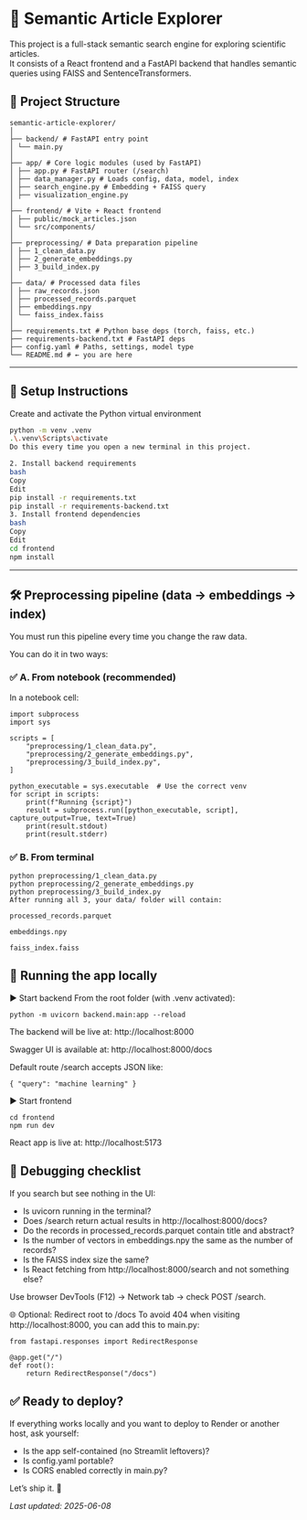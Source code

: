 # 🧠 Semantic Article Explorer

This project is a full-stack semantic search engine for exploring scientific articles.  
It consists of a React frontend and a FastAPI backend that handles semantic queries using FAISS and SentenceTransformers.


## 📁 Project Structure
```
semantic-article-explorer/
│
├── backend/ # FastAPI entry point
│ └── main.py
│
├── app/ # Core logic modules (used by FastAPI)
│ ├── app.py # FastAPI router (/search)
│ ├── data_manager.py # Loads config, data, model, index
│ ├── search_engine.py # Embedding + FAISS query
│ ├── visualization_engine.py
│
├── frontend/ # Vite + React frontend
│ ├── public/mock_articles.json
│ └── src/components/
│
├── preprocessing/ # Data preparation pipeline
│ ├── 1_clean_data.py
│ ├── 2_generate_embeddings.py
│ ├── 3_build_index.py
│
├── data/ # Processed data files
│ ├── raw_records.json
│ ├── processed_records.parquet
│ ├── embeddings.npy
│ └── faiss_index.faiss
│
├── requirements.txt # Python base deps (torch, faiss, etc.)
├── requirements-backend.txt # FastAPI deps
├── config.yaml # Paths, settings, model type
└── README.md # ← you are here
```

---

## 🔧 Setup Instructions

Create and activate the Python virtual environment

```bash
python -m venv .venv
.\.venv\Scripts\activate
Do this every time you open a new terminal in this project.

2. Install backend requirements
bash
Copy
Edit
pip install -r requirements.txt
pip install -r requirements-backend.txt
3. Install frontend dependencies
bash
Copy
Edit
cd frontend
npm install
```

---

## 🛠 Preprocessing pipeline (data → embeddings → index)
You must run this pipeline every time you change the raw data.

You can do it in two ways:

### ✅ A. From notebook (recommended)
In a notebook cell:


```
import subprocess
import sys

scripts = [
    "preprocessing/1_clean_data.py",
    "preprocessing/2_generate_embeddings.py",
    "preprocessing/3_build_index.py",
]

python_executable = sys.executable  # Use the correct venv
for script in scripts:
    print(f"Running {script}")
    result = subprocess.run([python_executable, script], capture_output=True, text=True)
    print(result.stdout)
    print(result.stderr)

```

### ✅ B. From terminal

```
python preprocessing/1_clean_data.py
python preprocessing/2_generate_embeddings.py
python preprocessing/3_build_index.py
After running all 3, your data/ folder will contain:

processed_records.parquet

embeddings.npy

faiss_index.faiss
```

## 🚀 Running the app locally
▶ Start backend
From the root folder (with .venv activated):

```
python -m uvicorn backend.main:app --reload
```
The backend will be live at: http://localhost:8000

Swagger UI is available at: http://localhost:8000/docs

Default route /search accepts JSON like:
```
{ "query": "machine learning" }
```
▶ Start frontend
```
cd frontend
npm run dev
```
React app is live at: http://localhost:5173

## 🧪 Debugging checklist
If you search but see nothing in the UI:

- Is uvicorn running in the terminal?
- Does /search return actual results in http://localhost:8000/docs?
- Do the records in processed_records.parquet contain title and abstract?
- Is the number of vectors in embeddings.npy the same as the number of records?
- Is the FAISS index size the same?
- Is React fetching from http://localhost:8000/search and not something else?

Use browser DevTools (F12) → Network tab → check POST /search.

🌐 Optional: Redirect root to /docs
To avoid 404 when visiting http://localhost:8000, you can add this to main.py:

```
from fastapi.responses import RedirectResponse

@app.get("/")
def root():
    return RedirectResponse("/docs")

```
## ✅ Ready to deploy?
If everything works locally and you want to deploy to Render or another host, ask yourself:

- Is the app self-contained (no Streamlit leftovers)?
- Is config.yaml portable?
- Is CORS enabled correctly in main.py?

Let’s ship it. 🚀

*Last updated: 2025-06-08*